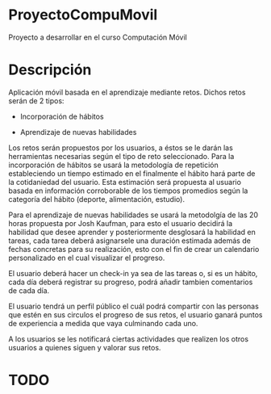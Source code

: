 # ProyectoCompuMovil
Proyecto a desarrollar en el curso Computación Móvil

# Descripción
Aplicación móvil basada en el aprendizaje mediante retos. Dichos retos serán de 2 tipos:

  - Incorporación de hábitos

  - Aprendizaje de nuevas habilidades

Los retos serán propuestos por los usuarios, a éstos se le darán las herramientas necesarias según el tipo de reto
seleccionado. Para la incorporación de hábitos se usará la metodología de repetición estableciendo un tiempo estimado
en el finalmente el hábito hará parte de la cotidaniedad del usuario. Esta estimación será propuesta al usuario 
basada en información corroborable de los tiempos promedios según la categoría del hábito (deporte, alimentación, estudio).

Para el aprendizaje de nuevas habilidades se usará la metodolgía de las 20 horas propuesta por Josh Kaufman, para esto 
el usuario decidirá la habilidad que desee aprender y posteriormente desglosará la habilidad en tareas, cada tarea deberá
asignarsele una duración estimada además de fechas concretas para su realización, esto con el fin de crear un calendario
personalizado en el cual visualizar el progreso.

El usuario deberá hacer un check-in ya sea de las tareas o, si es un hábito, cada día deberá registrar su progreso, podrá añadir tambien comentarios de cada día.

El usuario tendrá un perfil público el cuál podrá compartir con las personas que estén en sus circulos el progreso de 
sus retos, el usuario ganará puntos de experiencia a medida que vaya culminando cada uno. 

A los usuarios se les notificará ciertas actividades que realizen los otros usuarios a quienes siguen y valorar sus retos.



# TODO
